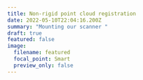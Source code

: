 ```yaml
---
title: Non-rigid point cloud registration
date: 2022-05-10T22:04:16.200Z
summary: "Mounting our scanner "
draft: true
featured: false
image:
  filename: featured
  focal_point: Smart
  preview_only: false
---
```

